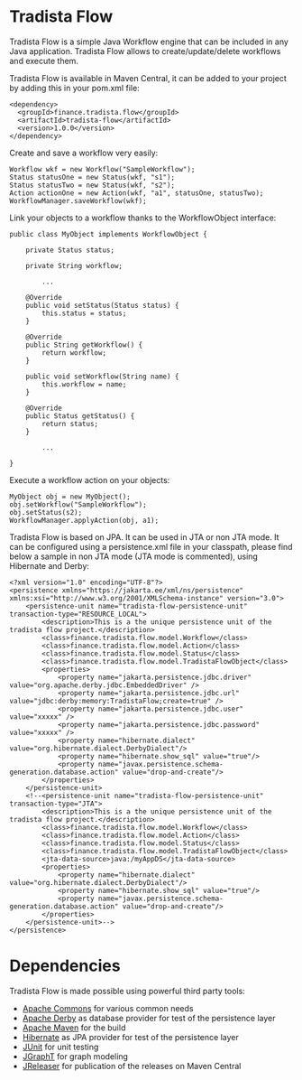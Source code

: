 # Tradista Flow

Tradista Flow is a simple Java Workflow engine that can be included in any Java application.
Tradista Flow allows to create/update/delete workflows and execute them.

Tradista Flow is available in Maven Central, it can be added to your project by adding this in your pom.xml file:

```
<dependency>
  <groupId>finance.tradista.flow</groupId>
  <artifactId>tradista-flow</artifactId>
  <version>1.0.0</version>
</dependency>
```

Create and save a workflow very easily:

```
Workflow wkf = new Workflow("SampleWorkflow");
Status statusOne = new Status(wkf, "s1");
Status statusTwo = new Status(wkf, "s2");
Action actionOne = new Action(wkf, "a1", statusOne, statusTwo);
WorkflowManager.saveWorkflow(wkf);
```

Link your objects to a workflow thanks to the WorkflowObject interface:

```
public class MyObject implements WorkflowObject {

	private Status status;
	
	private String workflow;

        ...

	@Override
	public void setStatus(Status status) {
		this.status = status;
	}

	@Override
	public String getWorkflow() {
		return workflow;
	}
	
	public void setWorkflow(String name) {
		this.workflow = name;
	}

	@Override
	public Status getStatus() {
		return status;
	} 
  
        ...  
  
}
```

Execute a workflow action on your objects:

```
MyObject obj = new MyObject();
obj.setWorkflow("SampleWorkflow");
obj.setStatus(s2);
WorkflowManager.applyAction(obj, a1);
```

Tradista Flow is based on JPA. It can be used in JTA or non JTA mode.
It can be configured using a persistence.xml file in your classpath, please find below a sample in non JTA mode (JTA mode is commented),
using Hibernate and Derby:

```
<?xml version="1.0" encoding="UTF-8"?>
<persistence xmlns="https://jakarta.ee/xml/ns/persistence" xmlns:xsi="http://www.w3.org/2001/XMLSchema-instance" version="3.0">
    <persistence-unit name="tradista-flow-persistence-unit" transaction-type="RESOURCE_LOCAL">
        <description>This is a the unique persistence unit of the tradista flow project.</description>
        <class>finance.tradista.flow.model.Workflow</class>
        <class>finance.tradista.flow.model.Action</class>
        <class>finance.tradista.flow.model.Status</class>
        <class>finance.tradista.flow.model.TradistaFlowObject</class>
        <properties>
            <property name="jakarta.persistence.jdbc.driver" value="org.apache.derby.jdbc.EmbeddedDriver" />
            <property name="jakarta.persistence.jdbc.url" value="jdbc:derby:memory:TradistaFlow;create=true" />
            <property name="jakarta.persistence.jdbc.user" value="xxxxx" />
            <property name="jakarta.persistence.jdbc.password" value="xxxxx" />
            <property name="hibernate.dialect" value="org.hibernate.dialect.DerbyDialect"/>
            <property name="hibernate.show_sql" value="true"/>
            <property name="javax.persistence.schema-generation.database.action" value="drop-and-create"/>
        </properties>
    </persistence-unit>
    <!--<persistence-unit name="tradista-flow-persistence-unit" transaction-type="JTA">
        <description>This is a the unique persistence unit of the tradista flow project.</description>
        <class>finance.tradista.flow.model.Workflow</class>
        <class>finance.tradista.flow.model.Action</class>
        <class>finance.tradista.flow.model.Status</class>
        <class>finance.tradista.flow.model.TradistaFlowObject</class>
        <jta-data-source>java:/myAppDS</jta-data-source>
        <properties>
            <property name="hibernate.dialect" value="org.hibernate.dialect.DerbyDialect"/>
            <property name="hibernate.show_sql" value="true"/>
            <property name="javax.persistence.schema-generation.database.action" value="drop-and-create"/>
        </properties>
    </persistence-unit>-->
</persistence>
```

# Dependencies
Tradista Flow is made possible using powerful third party tools:
- [Apache Commons](https://commons.apache.org/) for various common needs
- [Apache Derby](https://db.apache.org/derby/) as database provider for test of the persistence layer
- [Apache Maven](https://maven.apache.org/) for the build
- [Hibernate](https://hibernate.org/) as JPA provider for test of the persistence layer
- [JUnit](https://junit.org/junit5) for unit testing
- [JGraphT](https://jgrapht.org) for graph modeling
- [JReleaser](https://jreleaser.org) for publication of the releases on Maven Central 

